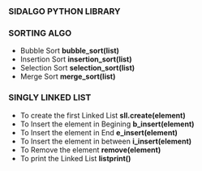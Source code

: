 ### SIDALGO PYTHON LIBRARY

### SORTING ALGO
* Bubble Sort **bubble_sort(list)**
* Insertion Sort **insertion_sort(list)**
* Selection Sort **selection_sort(list)**
* Merge Sort **merge_sort(list)**

### SINGLY LINKED LIST
* To create the first Linked List **sll.create(element)**
* To Insert the element in Begining **b_insert(element)**
* To Insert the element in End **e_insert(element)**
* To Insert the element in between **i_insert(element)**
* To Remove the element **remove(element)**
* To print the Linked List **listprint()**
